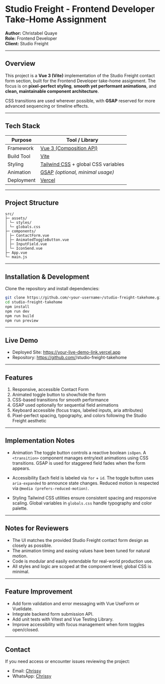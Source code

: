 # Studio Freight - Frontend Developer Take-Home Assignment

**Author:** Christabel Quaye  
**Role:** Frontend Developer  
**Client:** Studio Freight  

---

## Overview

This project is a **Vue 3 (Vite)** implementation of the Studio Freight contact form section, built for the Frontend Developer take-home assignment. The focus is on **pixel-perfect styling**, **smooth yet performant animations**, and **clean, maintainable component architecture**.

CSS transitions are used wherever possible, with **GSAP** reserved for more advanced sequencing or timeline effects.

---

## Tech Stack

| Purpose | Tool / Library |
|----------|----------------|
| Framework | [Vue 3 (Composition API)](https://vuejs.org) |
| Build Tool | [Vite](https://vitejs.dev) |
| Styling | [Tailwind CSS](https://tailwindcss.com) + global CSS variables |
| Animation | [GSAP](https://greensock.com/gsap) *(optional, minimal usage)* |
| Deployment | [Vercel](https://vercel.com) |

---

## Project Structure

```
src/
├─ assets/
│ └─ styles/
│ └─ globals.css
├─ components/
│ ├─ ContactForm.vue
│ ├─ AnimatedToggleButton.vue
│ ├─ InputField.vue
│ └─ IconSend.vue
├─ App.vue
└─ main.js
```

---

## Installation & Development

Clone the repository and install dependencies:

```bash
git clone https://github.com/<your-username>/studio-freight-takehome.git
cd studio-freight-takehome
npm install
npm run dev
npm run build
npm run preview
```

---

## Live Demo
- Deployed Site: https://your-live-demo-link.vercel.app
- Repository: https://github.com/<your-username>/studio-freight-takehome

---

## Features
1. Responsive, accessible Contact Form
2. Animated toggle button to show/hide the form
3. CSS-based transitions for smooth performance
4. GSAP used optionally for sequential field animations
5. Keyboard accessible (focus traps, labeled inputs, aria attributes)
6. Pixel-perfect spacing, typography, and colors following the Studio Freight aesthetic

---

## Implementation Notes
- Animation
The toggle button controls a reactive boolean `isOpen`.
A `<transition>` component manages entry/exit animations using CSS transitions.
GSAP is used for staggered field fades when the form appears.

- Accessibility
Each field is labeled via `for` + `id`.
The toggle button uses `aria-expanded` to announce state changes.
Reduced motion is respected via `@media (prefers-reduced-motion)`.

- Styling
Tailwind CSS utilities ensure consistent spacing and responsive scaling.
Global variables in `globals.css` handle typography and color palette.

---

## Notes for Reviewers
- The UI matches the provided Studio Freight contact form design as closely as possible.
- The animation timing and easing values have been tuned for natural motion.
- Code is modular and easily extendable for real-world production use.
- All styles and logic are scoped at the component level; global CSS is minimal.

---

## Feature Improvement
- Add form validation and error messaging with Vue UseForm or Vuelidate.
- Integrate backend form submission API.
- Add unit tests with Vitest and Vue Testing Library.
- Improve accessibility with focus management when form toggles open/closed.

---

## Contact
If you need access or encounter issues reviewing the project:
- Email: [Chrissy](qchristabel5@gmail.com)
- WhatsApp: [Chrissy](+233548177587)
